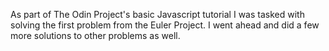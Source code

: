 As part of The Odin Project's basic Javascript tutorial I was tasked with solving the first problem from the Euler Project. I went ahead and did a few more solutions to other problems as well.